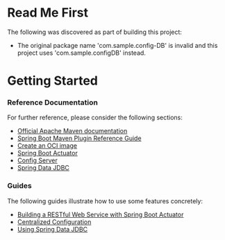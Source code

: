 # Read Me First
The following was discovered as part of building this project:

* The original package name 'com.sample.config-DB' is invalid and this project uses 'com.sample.configDB' instead.

# Getting Started

### Reference Documentation
For further reference, please consider the following sections:

* [Official Apache Maven documentation](https://maven.apache.org/guides/index.html)
* [Spring Boot Maven Plugin Reference Guide](https://docs.spring.io/spring-boot/docs/3.2.4/maven-plugin/reference/html/)
* [Create an OCI image](https://docs.spring.io/spring-boot/docs/3.2.4/maven-plugin/reference/html/#build-image)
* [Spring Boot Actuator](https://docs.spring.io/spring-boot/docs/3.2.4/reference/htmlsingle/index.html#actuator)
* [Config Server](https://docs.spring.io/spring-cloud-config/docs/current/reference/html/#_spring_cloud_config_server)
* [Spring Data JDBC](https://docs.spring.io/spring-boot/docs/3.2.4/reference/htmlsingle/index.html#data.sql.jdbc)

### Guides
The following guides illustrate how to use some features concretely:

* [Building a RESTful Web Service with Spring Boot Actuator](https://spring.io/guides/gs/actuator-service/)
* [Centralized Configuration](https://spring.io/guides/gs/centralized-configuration/)
* [Using Spring Data JDBC](https://github.com/spring-projects/spring-data-examples/tree/master/jdbc/basics)

